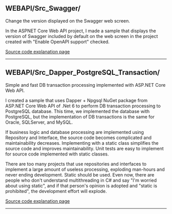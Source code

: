 ## WEBAPI/Src_Swagger/
Change the version displayed on the Swagger web screen.

In the ASPNET Core Web API project, I made a sample that displays the version of Swagger included by default on the web screen in the project created with "Enable OpenAPI support" checked.

[Source code explanation page](https://blog.unikktle.com/swagger%e3%81%ae-web%e7%94%bb%e9%9d%a2%e3%81%ab%e8%a1%a8%e7%a4%ba%e3%81%95%e3%82%8c%e3%82%8b%e3%83%90%e3%83%bc%e3%82%b8%e3%83%a7%e3%83%b3%e3%82%92%e5%a4%89%e3%81%88%e3%82%8b/)

---

## WEBAPI/Src_Dapper_PostgreSQL_Transaction/

Simple and fast DB transaction processing implemented with ASP.NET Core Web API.

I created a sample that uses Dapper + Npgsql NuGet package from ASP.NET Core Web API of .Net 6 to perform DB transaction processing to PostgreSQL database.
This time, we implemented the database with PostgreSQL, but the implementation of DB transactions is the same for Oracle, SQLServer, and MySQL.

If business logic and database processing are implemented using Repository and Interface, the source code becomes complicated and maintainability decreases.
Implementing with a static class simplifies the source code and improves maintainability.
Unit tests are easy to implement for source code implemented with static classes.

There are too many projects that use repositories and interfaces to implement a large amount of useless processing, exploding man-hours and never ending development. Static should be used.
Even now, there are people who don't understand multithreading in C# and say "I'm worried about using static", and if that person's opinion is adopted and "static is prohibited", the development effort will explode.

[Source code explanation page](https://blog.unikktle.com/asp-net-core-web-api%e3%81%a7%e5%ae%9f%e8%a3%85%e3%81%99%e3%82%8b%e3%82%b7%e3%83%b3%e3%83%97%e3%83%ab%e3%81%a7%e9%ab%98%e9%80%9f%e3%81%aadb%e3%83%88%e3%83%a9%e3%83%b3%e3%82%b6%e3%82%af%e3%82%b7/)

---

